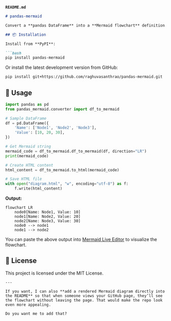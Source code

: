 **`README.md`**

```markdown
# pandas-mermaid

Convert a **pandas DataFrame** into a **Mermaid flowchart** definition.

## 📦 Installation

Install from **PyPI**:

```bash
pip install pandas-mermaid
```

Or install the latest development version from GitHub:

```bash
pip install git+https://github.com/raghuvasanthrao/pandas-mermaid.git
```

## 🚀 Usage

```python
import pandas as pd
from pandas_mermaid.converter import df_to_mermaid

# Sample DataFrame
df = pd.DataFrame({
    'Name': ['Node1', 'Node2', 'Node3'],
    'Value': [10, 20, 30],
})

# Get Mermaid string
mermaid_code = df_to_mermaid.df_to_mermaid(df, direction="LR")
print(mermaid_code)

# Create HTML content
html_content = df_to_mermaid.to_html(mermaid_code)

# Save HTML file
with open("diagram.html", "w", encoding="utf-8") as f:
    f.write(html_content)
```

**Output:**

```
flowchart LR
    node0[Name: Node1, Value: 10]
    node1[Name: Node2, Value: 20]
    node2[Name: Node3, Value: 30]
    node0 --> node1
    node1 --> node2
```

You can paste the above output into [Mermaid Live Editor](https://mermaid.live/) to visualize the flowchart.

## 📄 License

This project is licensed under the MIT License.

```
---

If you want, I can also **add a rendered Mermaid diagram directly into the README** so that when someone views your GitHub page, they’ll see the flowchart without leaving the page. That would make the repo look even more appealing.  

Do you want me to add that?
```
